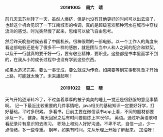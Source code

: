 #### <center> 20191005 &emsp;周六&emsp;晴</center>
前几天去苏州转了一天，虽然人爆挤，但是也没有其他更好的时间可以出去浪了，也趁这个机会见识了一下江南城市的格调，真的是超级喜欢那种河水在城市中穿梭流淌的感觉。时光突然慢了起来，思绪可以放飞自由思考。

然后昨天晚些时候去看了中国机长，很棒很燃的一部电影。以一个工作人的角度来看这部电影还是有了很多不一样的感触，就是团队当中人和人之间的配合和默契，以及干一行就真的要干好一行，要有敬业精神，要职业。这些都是书本里面学不到的，在我从小的成长过程中也没有学到这些东西。

如果太追求完美，要么一事无成，要么就成为传奇。如果要等到完事都具备才开始上路，可能就太晚了。未来雄起啊！

#### <center> 20191022 &emsp;周二&emsp;晴</center>
天气开始逐渐转冷了，不过盖着厚厚的被子美美的睡上一觉还是很舒服的意见事情啊。
记一下最近比较重要的几件事情吧，java相关的基础知识一定要好好学，打好基础，平时多积累。
多看书，目前主要在微信读书app上看，不同的题材都要涉及一下。
健身。每天回家之后有时间要锻炼上30分钟。
英语。通过听英语歌和看纪录片有意识的去练习。
职场上和别人好好沟通，不卑不吭，自信一点，少一点情绪，多一些尊重。
钢琴，如果有时间，先从乐理上开始了解起来。
加油呀！